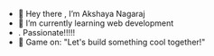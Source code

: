 - 👋 Hey there , I’m Akshaya Nagaraj
- 🌱 I’m currently learning web development
- .  Passionate!!!!!
- 👾 Game on: "Let's build something cool together!"


